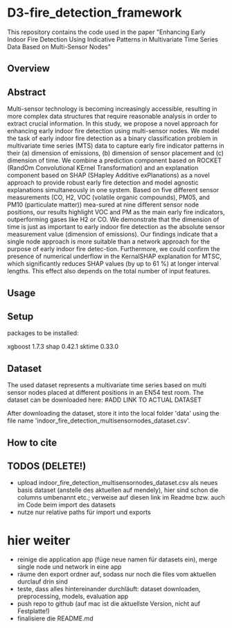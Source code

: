 # D3-fire_detection_framework
 This repository contains the code used in the paper "Enhancing Early Indoor Fire Detection Using Indicative Patterns in Multivariate Time Series Data Based on Multi-Sensor Nodes"
 
 ## Overview
 
 
 
 
 ## Abstract
 
 Multi-sensor technology is becoming increasingly accessible, resulting in more
complex data structures that require reasonable analysis in order to extract crucial information. In this study, we propose a novel approach for enhancing early indoor fire detection using multi-sensor nodes. We model the task of early indoor fire detection as a binary classification problem in multivariate time series (MTS) data to capture early fire indicator patterns in their (a) dimension of emissions, (b) dimension of sensor placement and (c) dimension of time. We combine a prediction component based on ROCKET (RandOm Convolutional KErnel Transformation) and an explanation component based on SHAP (SHapley Additive exPlanations) as a novel approach to provide robust early fire detection and model agnostic explanations simultaneously in one system. Based on five different sensor measurements (CO, H2, VOC (volatile organic compounds), PM05, and PM10 (particulate matter)) mea-sured at nine different sensor node positions, our results highlight VOC and PM as the main early fire indicators, outperforming gases like H2 or CO. We demonstrate that the dimension of time is just as important to early indoor fire detection as the absolute sensor measurement value (dimension of emissions). Our findings indicate that a single node approach is more suitable than a network approach for the purpose of early indoor fire detec-tion. Furthermore, we could confirm the presence of numerical underflow in the KernalSHAP explanation for MTSC, which significantly reduces SHAP values (by up to 61 \%) at longer interval lengths. This effect also depends on the total number of input features.
 
 ## Usage
 
 
 ## Setup
 
 packages to be installed:
 
 xgboost 1.7.3
 shap 0.42.1
 sktime 0.33.0
 
 ## Dataset
 
 The used dataset represents a multivariate time series based on multi sensor nodes placed at different positions in an EN54 test room. The dataset can be downloaded here: #ADD LINK TO ACTUAL DATASET
 
 After downloading the dataset, store it into the local folder 'data' using the file name 'indoor_fire_detection_multisensornodes_dataset.csv'.


## How to cite


## TODOS (DELETE!)

- upload indoor_fire_detection_multisensornodes_dataset.csv als neues basis dataset (anstelle des aktuellen auf mendely), hier sind schon die columns umbenannt etc.; verweise auf diesen link im Readme bzw. auch im Code beim import des datasets
- nutze nur relative paths für import und exports
# hier weiter
- reinige die application app (füge neue namen für datasets ein), merge single node und network in eine app
- räume den export ordner auf, sodass nur noch die files vom aktuellen durclauf drin sind
- teste, dass alles hintereinander durchläuft: dataset downloaden, preprocessing, models, evaluation app
- push repo to github (auf mac ist die aktuellste Version, nicht auf Festplatte!)
- finalisiere die README.md